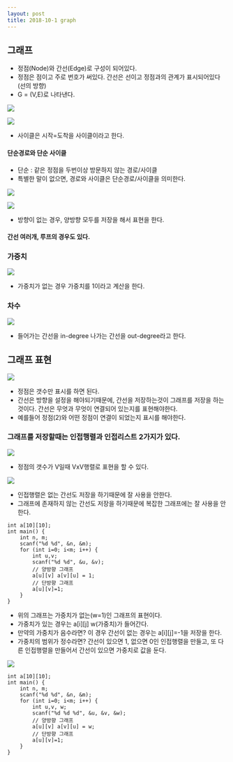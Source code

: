 ```yaml
---
layout: post
title: 2018-10-1 graph
---
```



그래프
-

- 정점(Node)와 간선(Edge)로 구성이 되어있다.
- 정점은 점이고 주로 번호가 써있다. 간선은 선이고 정점과의 관계가 표시되어있다(선의 방향)
- G = (V,E)로 나타낸다.

![](/Users/jaeyeonkim/Desktop/graph-1.png)

![](/Users/jaeyeonkim/Desktop/graph-2.png)
- 사이클은 시작=도착을 사이클이라고 한다.

#### 단순경로와 단순 사이클
- 단순 : 같은 정점을 두번이상 방문하지 않는 경로/사이클
- 특별한 말이 없으면, 경로와 사이클은 단순경로/사이클을 의미한다.

![](/Users/jaeyeonkim/Desktop/graph-3.png)

![](/Users/jaeyeonkim/Desktop/graph-4.png)

- 방향이 없는 경우, 양방향 모두를 저장을 해서 표현을 한다.

#### 간선 여러개, 루프의 경우도 있다.

### 가중치
![](/Users/jaeyeonkim/Desktop/graph-5.png)

- 가중치가 없는 경우 가중치를 1이라고 계산을 한다.

### 차수

![](/Users/jaeyeonkim/Desktop/graph-6.png)

- 들어가는 간선을 in-degree 나가는 간선을 out-degree라고 한다.

## 그래프 표현

![](/Users/jaeyeonkim/Desktop/graph-7.png)

- 정점은 갯수만 표시를 하면 된다.
- 간선은 방향을 설정을 해야되기때문에, 간선을 저장하는것이 그래프를 저장을 하는 것이다. 간선은 무엇과 무엇이 연결되어 있는지를 표현해야한다.
- 예를들어 정점(2)와 어떤 정점이 연결이 되었는지 표시를 해야한다.

### 그래프를 저장할때는 인접행렬과 인접리스트 2가지가 있다.


![](/Users/jaeyeonkim/Desktop/graph-8.png)

- 정점의 갯수가 V일때 VxV행렬로 표현을 할 수 있다.

![](/Users/jaeyeonkim/Desktop/graph-9.png)

- 인접행렬은 없는 간선도 저장을 하기때문에 잘 사용을 안한다.
- 그래프에 존재하지 않는 간선도 저장을 하기때문에 복잡한 그래프에는 잘 사용을 안한다.

```
int a[10][10];
int main() {
	int n, m;
    scanf("%d %d", &n, &m);
    for (int i=0; i<m; i++) {
    	int u,v;
        scanf("%d %d", &u, &v);
        // 양방향 그래프
        a[u][v] a[v][u] = 1;
    	// 단방향 그래프
        a[u][v]=1;
    }
}
```
- 위의 그래프는 가중치가 없는(w=1)인 그래프의 표현이다.
- 가중치가 있는 경우는 a[i][j] w(가중치)가 들어간다.
- 만약의 가중치가 음수라면? 이 경우 간선이 없는 경우는 a[i][j]=-1을 저장을 한다.
- 가중치의 범위가 정수라면? 간선이 있으면 1, 없으면 0인 인접행렬을 만들고, 또 다른 인접행렬을 만들어서 간선이 있으면 가중치로 값을 둔다.

![](/Users/jaeyeonkim/Desktop/graph-10.png)


```
int a[10][10];
int main() {
	int n, m;
    scanf("%d %d", &n, &m);
    for (int i=0; i<m; i++) {
    	int u,v, w;
        scanf("%d %d %d", &u, &v, &w);
        // 양방향 그래프
        a[u][v] a[v][u] = w;
    	// 단방향 그래프
        a[u][v]=1;
    }
}
```
